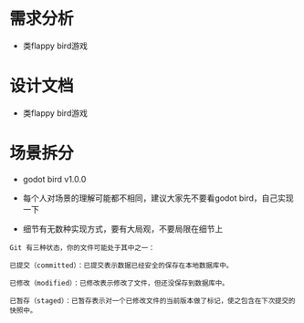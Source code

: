 # 需求分析

- 类flappy bird游戏

# 设计文档

- 类flappy bird游戏

# 场景拆分

- godot bird v1.0.0

- 每个人对场景的理解可能都不相同，建议大家先不要看godot bird，自己实现一下

- 细节有无数种实现方式，要有大局观，不要局限在细节上

```
Git 有三种状态，你的文件可能处于其中之一：

已提交（committed）：已提交表示数据已经安全的保存在本地数据库中。

已修改（modified）：已修改表示修改了文件，但还没保存到数据库中。

已暂存（staged）：已暂存表示对一个已修改文件的当前版本做了标记，使之包含在下次提交的快照中。
```
